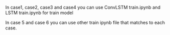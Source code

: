 In case1, case2, case3 and case4 you can use ConvLSTM train.ipynb and LSTM train.ipynb for train model  

In case 5 and case 6 you can use other train ipynb file that matches to  each case.
